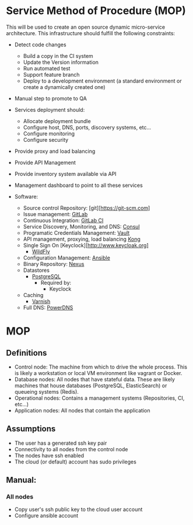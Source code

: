# Service Method of Procedure (MOP)

This will be used to create an open source dynamic micro-service architecture.
This infrastructure should fulfill the following constraints:

- Detect code changes
  - Build a copy in the CI system
  - Update the Version information
  - Run automated test
  - Support feature branch
  - Deploy to a development environment (a standard environment or create a dynamically created one)
- Manual step to promote to QA
- Services deployment should:
  - Allocate deployment bundle
  - Configure host, DNS, ports, discovery systems, etc...
  - Configure monitoring
  - Configure security
- Provide proxy and load balancing
- Provide API Management
- Provide inventory system available via API
- Management dashboard to point to all these services

- Software:
  - Source control Repository: [git][https://git-scm.com]
  - Issue management: [GitLab](https://about.gitlab.com)
  - Continuous Integration: [GitLab CI](https://about.gitlab.com/features/gitlab-ci-cd)
  - Service Discovery, Monitoring, and DNS: [Consul](https://www.consul.io)
  - Programatic Credentials Management: [Vault](https://www.vaultproject.io)
  - API management, proxying, load balancing [Kong](https://getkong.org)
  - Single Sign On [Keyclock][http://www.keycloak.org]
    - [WildFly](http://wildfly.org)
  - Configuration Management: [Ansible](https://www.ansible.com)
  - Binary Repository: [Nexus](https://www.sonatype.com/nexus-repository-oss)
  - Datastores
    - [PostgreSQL](https://www.postgresql.org)
      - Required by:
        - Keyclock
  - Caching
    - [Varnish](https://varnish-cache.org)
  - Full DNS: [PowerDNS](https://www.powerdns.com)


# MOP

## Definitions

- Control node: The machine from which to drive the whole process. This
  is likely a workstation or local VM environment like vagrant or Docker.
- Database nodes: All nodes that have stateful data.  These are likely machines
  that house databases (PostgreSQL, ElasticSearch) or queueing systems (Redis).
- Operational nodes: Contains a management systems (Repositories, CI, etc...)
- Application nodes: All nodes that contain the application

## Assumptions

  - The user has a generated ssh key pair
  - Connectivity to all nodes from the control node
  - The nodes have ssh enabled
  - The cloud (or default) account has sudo privileges

## Manual:

### All nodes
 - Copy user's ssh public key to the cloud user account
 - Configure ansible account
